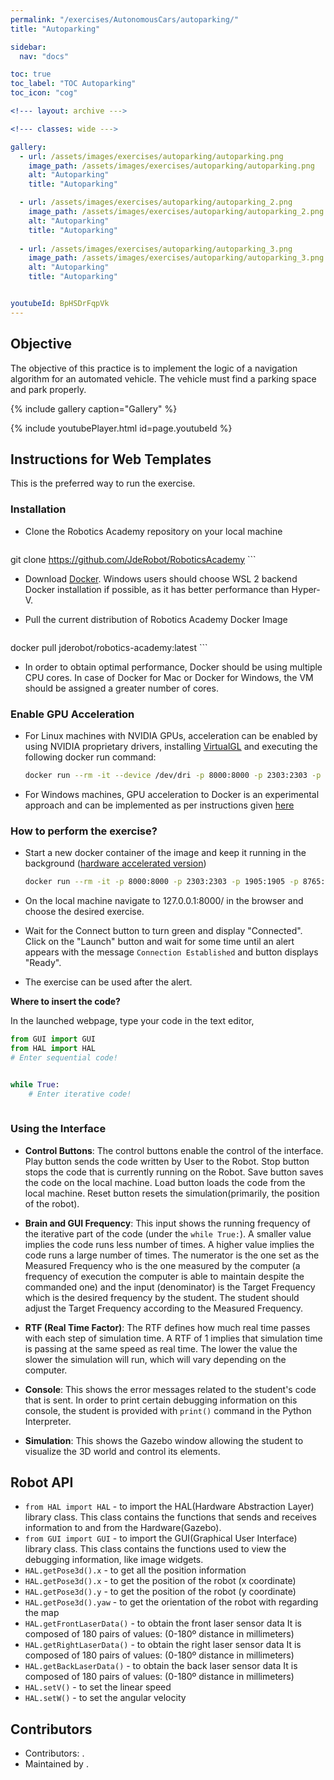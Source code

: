 ```yaml
---
permalink: "/exercises/AutonomousCars/autoparking/"
title: "Autoparking"

sidebar:
  nav: "docs"

toc: true
toc_label: "TOC Autoparking"
toc_icon: "cog"

<!--- layout: archive --->

<!--- classes: wide --->

gallery:
  - url: /assets/images/exercises/autoparking/autoparking.png
    image_path: /assets/images/exercises/autoparking/autoparking.png
    alt: "Autoparking"
    title: "Autoparking"

  - url: /assets/images/exercises/autoparking/autoparking_2.png
    image_path: /assets/images/exercises/autoparking/autoparking_2.png
    alt: "Autoparking"
    title: "Autoparking"
      
  - url: /assets/images/exercises/autoparking/autoparking_3.png
    image_path: /assets/images/exercises/autoparking/autoparking_3.png
    alt: "Autoparking"
    title: "Autoparking"


youtubeId: BpHSDrFqpVk
---
```


## Objective

The objective of this practice is to implement the logic of a navigation algorithm for an automated vehicle. The vehicle must find a parking space and park properly.

{% include gallery caption="Gallery" %}

{% include youtubePlayer.html id=page.youtubeId %}

## Instructions for Web Templates
This is the preferred way to run the exercise.

### Installation

- Clone the Robotics Academy repository on your local machine

	```bash
git clone https://github.com/JdeRobot/RoboticsAcademy
	```

- Download [Docker](https://docs.docker.com/get-docker/). Windows users should choose WSL 2 backend Docker installation if possible, as it has better performance than Hyper-V.

- Pull the current distribution of Robotics Academy Docker Image

	```bash
docker pull jderobot/robotics-academy:latest
	```

- In order to obtain optimal performance, Docker should be using multiple CPU cores. In case of Docker for Mac or Docker for Windows, the VM should be assigned a greater number of cores.

### Enable GPU Acceleration
- For Linux machines with NVIDIA GPUs, acceleration can be enabled by using NVIDIA proprietary drivers, installing  [VirtualGL](https://virtualgl.org/) and executing the following docker run command:
  ```bash
  docker run --rm -it --device /dev/dri -p 8000:8000 -p 2303:2303 -p 1905:1905 -p 8765:8765 -p 6080:6080 -p 1108:1108 jderobot/robotics-academy:latest ./start.sh
  ```


- For Windows machines, GPU acceleration to Docker is an experimental approach and can be implemented as per instructions given [here](https://www.docker.com/blog/wsl-2-gpu-support-is-here/)

### How to perform the exercise?
- Start a new docker container of the image and keep it running in the background ([hardware accelerated version](#enable-gpu-acceleration))

	```bash
  docker run --rm -it -p 8000:8000 -p 2303:2303 -p 1905:1905 -p 8765:8765 -p 6080:6080 -p 1108:1108 jderobot/robotics-academy:latest ./start.sh
  ```

- On the local machine navigate to 127.0.0.1:8000/ in the browser and choose the desired exercise.

- Wait for the Connect button to turn green and display "Connected". Click on the "Launch" button and wait for some time until an alert appears with the message `Connection Established` and button displays "Ready". 

- The exercise can be used after the alert.

**Where to insert the code?**

In the launched webpage, type your code in the text editor,

```python
from GUI import GUI
from HAL import HAL
# Enter sequential code!


while True:
    # Enter iterative code!
    
```

### Using the Interface

* **Control Buttons**: The control buttons enable the control of the interface. Play button sends the code written by User to the Robot. Stop button stops the code that is currently running on the Robot. Save button saves the code on the local machine. Load button loads the code from the local machine. Reset button resets the simulation(primarily, the position of the robot).

* **Brain and GUI Frequency**: This input shows the running frequency of the iterative part of the code (under the `while True:`). A smaller value implies the code runs less number of times. A higher value implies the code runs a large number of times. The numerator is the one set as the Measured Frequency who is the one measured by the computer (a frequency of execution the computer is able to maintain despite the commanded one) and the input (denominator) is the Target Frequency which is the desired frequency by the student. The student should adjust the Target Frequency according to the Measured Frequency.

* **RTF (Real Time Factor)**: The RTF defines how much real time passes with each step of simulation time. A RTF of 1 implies that simulation time is passing at the same speed as real time. The lower the value the slower the simulation will run, which will vary depending on the computer. 

* **Console**: This shows the error messages related to the student's code that is sent. In order to print certain debugging information on this console, the student is provided with `print()` command in the Python Interpreter.

* **Simulation**: This shows the Gazebo window allowing the student to visualize the 3D world and control its elements.

## Robot API

* `from HAL import HAL` - to import the HAL(Hardware Abstraction Layer) library class. This class contains the functions that sends and receives information to and from the Hardware(Gazebo).
* `from GUI import GUI` - to import the GUI(Graphical User Interface) library class. This class contains the functions used to view the debugging information, like image widgets.
* `HAL.getPose3d().x` - to get all the position information
* `HAL.getPose3d().x` - to get the position of the robot (x coordinate)
* `HAL.getPose3d().y` - to get the position of the robot (y coordinate)
* `HAL.getPose3d().yaw` - to get the orientation of the robot with
  regarding the map
* `HAL.getFrontLaserData()` - to obtain the front laser sensor data
  It is composed of 180 pairs of values: (0-180º distance in millimeters)
* `HAL.getRightLaserData()` - to obtain the right laser sensor data
It is composed of 180 pairs of values: (0-180º distance in millimeters)
* `HAL.getBackLaserData()` - to obtain the back laser sensor data
It is composed of 180 pairs of values: (0-180º distance in millimeters)
* `HAL.setV()` - to set the linear speed
* `HAL.setW()` - to set the angular velocity

## Contributors

- Contributors: .
- Maintained by .
